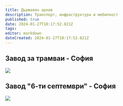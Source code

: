 ```yaml
---
title: Държавен архив
description: Транспорт, инфраструктура и мобилност
published: true
date: 2024-01-27T10:17:52.821Z
tags: 
editor: markdown
dateCreated: 2024-01-27T10:17:52.821Z
---
```



## Завод за трамваи - София
<img src="http://46.10.181.183:1518/trinmo/gallery/arhives-goverment-bg/004.04.-pages_page-0001.jpg">

## Завод "6-ти септември" - София
<img src="http://46.10.181.183:1518/trinmo/gallery/arhives-goverment-bg/004.04.-pages_page-0002.jpg">